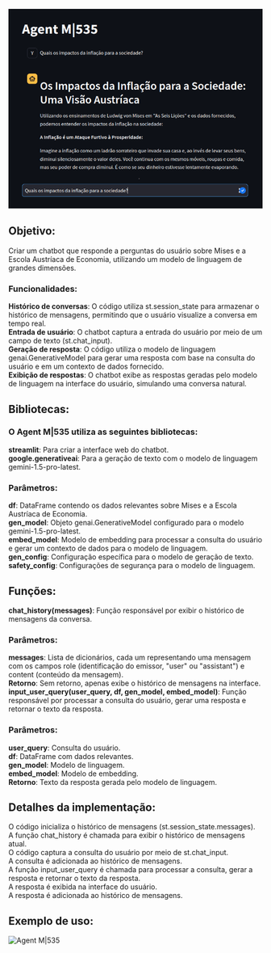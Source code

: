 ![Agent M|535](https://github.com/smokingsnakes83/agent_Ml535/blob/main/assets/asset1.png?raw=true)

## **Objetivo**:
Criar um chatbot que responde a perguntas do usuário sobre Mises e a Escola Austríaca de Economia, utilizando um modelo de linguagem de grandes dimensões.
### **Funcionalidades**:
**Histórico de conversas**: O código utiliza st.session_state para armazenar o histórico de mensagens, permitindo que o usuário visualize a conversa em tempo real.<br>
**Entrada de usuário**: O chatbot captura a entrada do usuário por meio de um campo de texto (st.chat_input).<br>
**Geração de resposta**: O código utiliza o modelo de linguagem genai.GenerativeModel para gerar uma resposta com base na consulta do usuário e em um contexto de dados fornecido.<br>
**Exibição de respostas**: O chatbot exibe as respostas geradas pelo modelo de linguagem na interface do usuário, simulando uma conversa natural.<br>
## **Bibliotecas**:
### **O Agent M|535 utiliza as seguintes bibliotecas**:<br>
**streamlit**: Para criar a interface web do chatbot.<br>
**google.generativeai**: Para a geração de texto com o modelo de linguagem gemini-1.5-pro-latest.<br>
### **Parâmetros**:
**df**: DataFrame contendo os dados relevantes sobre Mises e a Escola Austríaca de Economia.<br>
**gen_model**: Objeto genai.GenerativeModel configurado para o modelo gemini-1.5-pro-latest.<br>
**embed_model**: Modelo de embedding para processar a consulta do usuário e gerar um contexto de dados para o modelo de linguagem.<br>
**gen_config**: Configuração específica para o modelo de geração de texto.<br>
**safety_config**: Configurações de segurança para o modelo de linguagem.<br>
## **Funções**:
**chat_history(messages)**: Função responsável por exibir o histórico de mensagens da conversa.
### Parâmetros:
**messages**: Lista de dicionários, cada um representando uma mensagem com os campos role (identificação do emissor, "user" ou "assistant") e content (conteúdo da mensagem).<br>
**Retorno**: Sem retorno, apenas exibe o histórico de mensagens na interface.<br>
**input_user_query(user_query, df, gen_model, embed_model)**: Função responsável por processar a consulta do usuário, gerar uma resposta e retornar o texto da resposta.<br>
### Parâmetros:
**user_query**: Consulta do usuário.<br>
**df**: DataFrame com dados relevantes.<br>
**gen_model**: Modelo de linguagem.<br>
**embed_model**: Modelo de embedding.<br>
**Retorno**: Texto da resposta gerada pelo modelo de linguagem.<br>
## **Detalhes da implementação:**
O código inicializa o histórico de mensagens (st.session_state.messages).<br>
A função chat_history é chamada para exibir o histórico de mensagens atual.<br>
O código captura a consulta do usuário por meio de st.chat_input.<br>
A consulta é adicionada ao histórico de mensagens.<br>
A função input_user_query é chamada para processar a consulta, gerar a resposta e retornar o texto da resposta.<br>
A resposta é exibida na interface do usuário.<br>
A resposta é adicionada ao histórico de mensagens.
## **Exemplo de uso:**
![Agent M|535](https://github.com/smokingsnakes83/agent_Ml535/blob/main/assets/asset4.gif)

